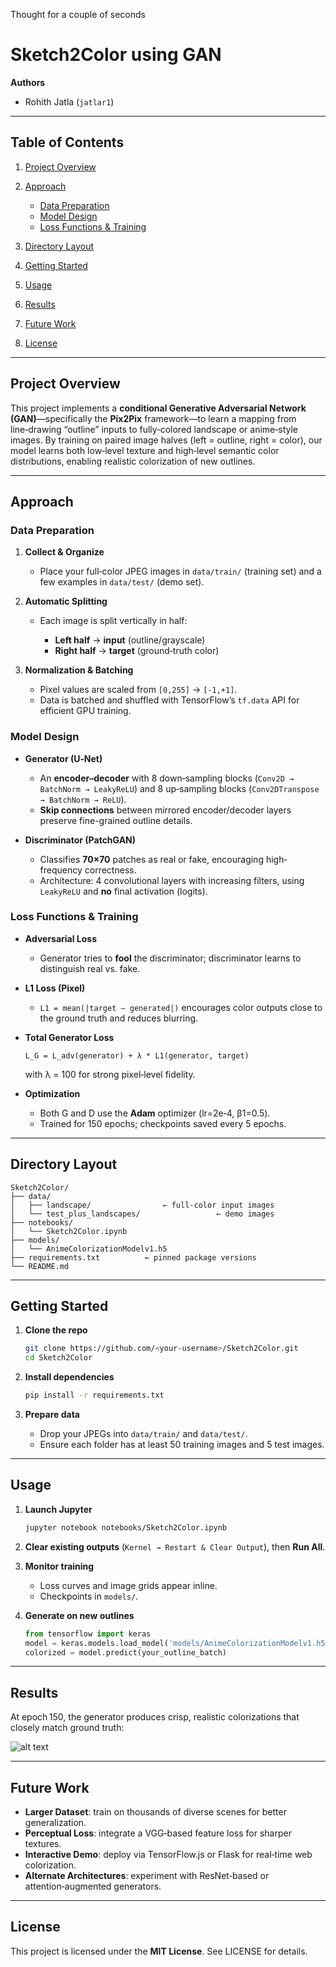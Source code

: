 Thought for a couple of seconds

# Sketch2Color using GAN

**Authors**

- Rohith Jatla (`jatlar1`)

---

## Table of Contents

1. [Project Overview](#project-overview)
2. [Approach](#approach)

   - [Data Preparation](#data-preparation)
   - [Model Design](#model-design)
   - [Loss Functions & Training](#loss-functions--training)

3. [Directory Layout](#directory-layout)
4. [Getting Started](#getting-started)
5. [Usage](#usage)
6. [Results](#results)
7. [Future Work](#future-work)
8. [License](#license)

---

## Project Overview

This project implements a **conditional Generative Adversarial Network (GAN)**—specifically the **Pix2Pix** framework—to learn a mapping from line‑drawing “outline” inputs to fully‑colored landscape or anime‑style images. By training on paired image halves (left = outline, right = color), our model learns both low‑level texture and high‑level semantic color distributions, enabling realistic colorization of new outlines.

---

## Approach

### Data Preparation

1. **Collect & Organize**

   - Place your full‑color JPEG images in `data/train/` (training set) and a few examples in `data/test/` (demo set).

2. **Automatic Splitting**

   - Each image is split vertically in half:

     - **Left half** → **input** (outline/grayscale)
     - **Right half** → **target** (ground‑truth color)

3. **Normalization & Batching**

   - Pixel values are scaled from `[0,255]` → `[-1,+1]`.
   - Data is batched and shuffled with TensorFlow’s `tf.data` API for efficient GPU training.

### Model Design

- **Generator (U‑Net)**

  - An **encoder–decoder** with 8 down‑sampling blocks (`Conv2D → BatchNorm → LeakyReLU`) and 8 up‑sampling blocks (`Conv2DTranspose → BatchNorm → ReLU`).
  - **Skip connections** between mirrored encoder/decoder layers preserve fine-grained outline details.

- **Discriminator (PatchGAN)**

  - Classifies **70×70** patches as real or fake, encouraging high‐frequency correctness.
  - Architecture: 4 convolutional layers with increasing filters, using `LeakyReLU` and **no** final activation (logits).

### Loss Functions & Training

- **Adversarial Loss**

  - Generator tries to **fool** the discriminator; discriminator learns to distinguish real vs. fake.

- **L1 Loss (Pixel)**

  - `L1 = mean(|target – generated|)` encourages color outputs close to the ground truth and reduces blurring.

- **Total Generator Loss**

  ```
  L_G = L_adv(generator) + λ * L1(generator, target)
  ```

  with λ = 100 for strong pixel‐level fidelity.

- **Optimization**

  - Both G and D use the **Adam** optimizer (lr=2e‑4, β1=0.5).
  - Trained for 150 epochs; checkpoints saved every 5 epochs.

---

## Directory Layout

```
Sketch2Color/
├── data/
│   ├── landscape/                ← full‑color input images
│   └── test_plus_landscapes/                 ← demo images
├── notebooks/
│   └── Sketch2Color.ipynb
├── models/
│   └── AnimeColorizationModelv1.h5
├── requirements.txt          ← pinned package versions
└── README.md
```

---

## Getting Started

1. **Clone the repo**

   ```bash
   git clone https://github.com/<your‑username>/Sketch2Color.git
   cd Sketch2Color
   ```

2. **Install dependencies**

   ```bash
   pip install -r requirements.txt
   ```

3. **Prepare data**

   - Drop your JPEGs into `data/train/` and `data/test/`.
   - Ensure each folder has at least 50 training images and 5 test images.

---

## Usage

1. **Launch Jupyter**

   ```bash
   jupyter notebook notebooks/Sketch2Color.ipynb
   ```

2. **Clear existing outputs** (`Kernel → Restart & Clear Output`), then **Run All**.
3. **Monitor training**

   - Loss curves and image grids appear inline.
   - Checkpoints in `models/`.

4. **Generate on new outlines**

   ```python
   from tensorflow import keras
   model = keras.models.load_model('models/AnimeColorizationModelv1.h5', compile=False)
   colorized = model.predict(your_outline_batch)
   ```

---

## Results

At epoch 150, the generator produces crisp, realistic colorizations that closely match ground truth:

![alt text](image.png)

---

## Future Work

- **Larger Dataset**: train on thousands of diverse scenes for better generalization.
- **Perceptual Loss**: integrate a VGG‑based feature loss for sharper textures.
- **Interactive Demo**: deploy via TensorFlow\.js or Flask for real‑time web colorization.
- **Alternate Architectures**: experiment with ResNet‑based or attention‑augmented generators.

---

## License

This project is licensed under the **MIT License**. See LICENSE for details.
